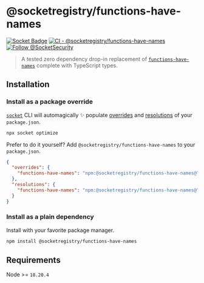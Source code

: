 # @socketregistry/functions-have-names

[![Socket Badge](https://socket.dev/api/badge/npm/package/@socketregistry/functions-have-names)](https://socket.dev/npm/package/@socketregistry/functions-have-names)
[![CI - @socketregistry/functions-have-names](https://github.com/SocketDev/socket-registry/actions/workflows/test.yml/badge.svg)](https://github.com/SocketDev/socket-registry/actions/workflows/test.yml)
[![Follow @SocketSecurity](https://img.shields.io/twitter/follow/SocketSecurity?style=social)](https://twitter.com/SocketSecurity)

> A tested zero dependency drop-in replacement of
> [`functions-have-names`](https://socket.dev/npm/package/functions-have-names)
> complete with TypeScript types.

## Installation

### Install as a package override

[`socket`](https://socket.dev/npm/package/socket) CLI will automagically ✨
populate
[overrides](https://docs.npmjs.com/cli/v9/configuring-npm/package-json#overrides)
and [resolutions](https://yarnpkg.com/configuration/manifest#resolutions) of
your `package.json`.

```sh
npx socket optimize
```

Prefer to do it yourself? Add `@socketregistry/functions-have-names` to your
`package.json`.

```json
{
  "overrides": {
    "functions-have-names": "npm:@socketregistry/functions-have-names@^1"
  },
  "resolutions": {
    "functions-have-names": "npm:@socketregistry/functions-have-names@^1"
  }
}
```

### Install as a plain dependency

Install with your favorite package manager.

```sh
npm install @socketregistry/functions-have-names
```

## Requirements

Node >= `18.20.4`
